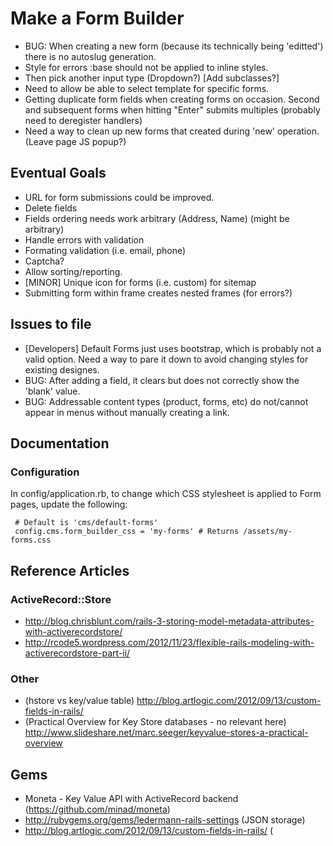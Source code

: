 # Make a Form Builder

* BUG: When creating a new form (because its technically being 'editted') there is no autoslug generation.
* Style for errors :base should not be applied to inline styles.
* Then pick another input type (Dropdown?)  [Add subclasses?]
* Need to allow be able to select template for specific forms.
* Getting duplicate form fields when creating forms on occasion. Second and subsequent forms when hitting "Enter" submits multiples (probably need to deregister handlers)
* Need a way to clean up new forms that created during 'new' operation. (Leave page JS popup?)

## Eventual Goals

* URL for form submissions could be improved.
* Delete fields
* Fields ordering needs work arbitrary (Address, Name) (might be arbitrary)
* Handle errors with validation
* Formating validation (i.e. email, phone)
* Captcha?
* Allow sorting/reporting.
* [MINOR] Unique icon for forms (i.e. custom) for sitemap
* Submitting form within frame creates nested frames (for errors?)

## Issues to file

* [Developers] Default Forms just uses bootstrap, which is probably not a valid option. Need a way to pare it down to avoid changing styles for existing designes.
* BUG: After adding a field, it clears but does not correctly show the 'blank' value.
* BUG: Addressable content types (product, forms, etc) do not/cannot appear in menus without manually creating a link.

## Documentation

### Configuration

In config/application.rb, to change which CSS stylesheet is applied to Form pages, update the following:

```
 # Default is 'cms/default-forms'
 config.cms.form_builder_css = 'my-forms' # Returns /assets/my-forms.css
```

## Reference Articles

### ActiveRecord::Store

* http://blog.chrisblunt.com/rails-3-storing-model-metadata-attributes-with-activerecordstore/
* http://rcode5.wordpress.com/2012/11/23/flexible-rails-modeling-with-activerecordstore-part-ii/

### Other

* (hstore vs key/value table) http://blog.artlogic.com/2012/09/13/custom-fields-in-rails/
* (Practical Overview for Key Store databases - no relevant here) http://www.slideshare.net/marc.seeger/keyvalue-stores-a-practical-overview

## Gems

* Moneta - Key Value API with ActiveRecord backend (https://github.com/minad/moneta)
* http://rubygems.org/gems/ledermann-rails-settings (JSON storage)
* http://blog.artlogic.com/2012/09/13/custom-fields-in-rails/ (
